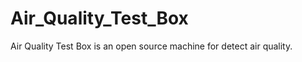 Air_Quality_Test_Box
====================

Air Quality Test Box is an open source machine for detect air quality.
